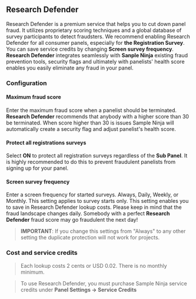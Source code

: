 ## Research Defender

Research Defender is a premium service that helps you to cut down panel fraud. It utilizes proprietary scoring techniques and a global database of survey participants to detect fraudsters. We recommend enabling Research Defender for all consumer panels, especially for **the Registration Survey**. You can save service credits by changing **Screen survey frequency**. **Research Defender** integrates seamlessly with **Sanple Ninja** existing fraud prevention tools, security flags and ultimately with panelists' health score enables you easily eliminate any fraud in your panel.

### Configuration

#### Maximum fraud score
Enter the maximum fraud score when a panelist should be terminated. **Research Defender** recommends that anybody with a higher score than 30 be terminated. When score higher than 30 is issues Sample Ninja will automatically create a security flag and adjust panelist's health score.

#### Protect all registrations surveys
Select **ON** to protect all registration surveys regardless of the **Sub Panel**. It is highly recommended to do this to prevent fraudulent panelists from signing up for your panel.

#### Screen survey frequency
Enter a screen frequency for started surveys. Always, Daily, Weekly, or Monthly. This setting applies to survey starts only. This setting enables you to save in Research Defender lookup costs. Please keep in mind that the fraud landscape changes daily. Somebody with a perfect **Research Defender** fraud score may go fraudulent the next day!

> **IMPORTANT**: If you change this settings from "Always" to any other setting the duplicate protection will not work for projects.

### Cost and service credits
> Each lookup costs 2 cents or USD 0.02. There is no monthly minimum.

> To use Research Defender, you must purchase Sample Ninja service credits under **Panel Settings -> Service Credits**
